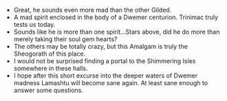 - Great, he sounds even more mad than the other Gilded.
- A mad spirit enclosed in the body of a Dwemer centurion. Trinimac truly tests us today.
- Sounds like he is more than one spirit...Stars above, did he do more than merely taking their soul gem hearts?
- The others may be totally crazy, but this Amalgam is truly the Sheogorath of this place.
- I would not be surprised finding a portal to the Shimmering Isles somewhere in these halls.
- I hope after this short excurse into the deeper waters of Dwemer madness Lamashtu will become sane again. At least sane enough to answer some questions.

